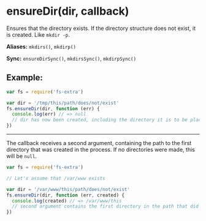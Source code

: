 # ensureDir(dir, callback)

Ensures that the directory exists. If the directory structure does not exist, it is created. Like `mkdir -p`.

**Aliases:** `mkdirs()`, `mkdirp()`

**Sync:** `ensureDirSync()`, `mkdirsSync()`, `mkdirpSync()`


## Example:

```js
var fs = require('fs-extra')

var dir = '/tmp/this/path/does/not/exist'
fs.ensureDir(dir, function (err) {
  console.log(err) // => null
  // dir has now been created, including the directory it is to be placed in
})
```

---

The callback receives a second argument, containing the path to the first directory that was created in the process. If no directories were made, this will be `null`.
```js
var fs = require('fs-extra')

// Let's assume that /var/www exists

var dir = '/var/www/this/path/does/not/exist'
fs.ensureDir(dir, function (err, created) {
  console.log(created) // => /var/www/this
  // second argument contains the first directory in the path that did not exist before
})
```
